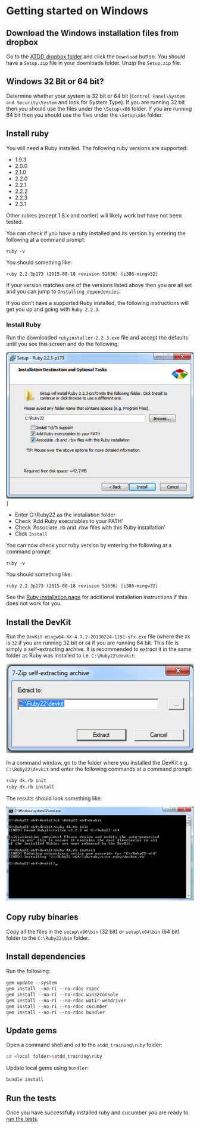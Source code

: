 ﻿# Getting started on Windows
## Download the Windows installation files from dropbox
Go to the [ATDD dropbox folder](http://bit.ly/atdd-setup-zip) and click the `Download` button. You should have a `Setup.zip` file in your downloads folder. Unzip the `Setup.zip` file.

## Windows 32 Bit or 64 bit?
Determine whether your system is 32 bit or 64 bit (`Control Panel\System and Security\System` and look for System Type).
If you are running 32 bit then you should use the files under the `\Setup\x86` folder. If you are running 64 bit then you should use the files under the `\Setup\x64` folder.

## Install ruby
You will need a Ruby installed. The following ruby versions are supported:
  - 1.9.3
  - 2.0.0
  - 2.1.0
  - 2.2.0  
  - 2.2.1
  - 2.2.2
  - 2.2.3
  - 2.3.1

Other rubies (except 1.8.x and earlier) will likely work but have not been tested.

You can check if you have a ruby installed and its version by entering the following at a command prompt:

```
ruby -v
```
You should something like:

```
ruby 2.2.3p173 (2015-08-18 revision 51636) [i386-mingw32]
```

If your version matches one of the versions listed above then you are all set and you can jump to `Installing dependencies`.

If you don't have a supported Ruby installed, the following instructions will get you up and going with `Ruby 2.2.3`.

### Install Ruby
Run the downloaded `rubyinstaller-2.2.3.exe` file and accept the defaults until you see this screen and do the following:

 ![Ruby installation](./images/windows-ruby-setup.png)]

*	Enter C:\Ruby22 as the installation folder
* Check ‘Add Ruby executables to your PATH’
* Check ‘Associate .rb and .rbw files with this Ruby installation’
* Click `Install`


You can now check your ruby version by entering the following at a command prompt:

```
ruby -v
```

You should something like:

```
ruby 2.2.3p173 (2015-08-18 revision 51636) [i386-mingw32]
```

See the [Ruby installation page](https://www.ruby-lang.org/en/documentation/installation/)
for additional installation instructions if this does not work for you.

## Install the DevKit
Run the `DevKit-mingw64-XX-4.7.2-20130224-1151-sfx.exe` file (where the `XX` is `32` if you are running 32 bit or `64` if you are running 64 bit. This file is simply a self-extracting archive. It is recommended to extract it in the same folder as Ruby was installed to i.e. `C:\Ruby22\devkit`:

![Extract DevKit](./images/extract-devkit.png)

In a command window, go to the folder where you installed the DevKit e.g. `C:\Ruby22\devkit` and enter the following commands at a command prompt:

```sh
ruby dk.rb init
ruby dk.rb install
```

The results should look something like:

![Install DevKit](./images/install-devkit.png)

## Copy ruby binaries
Copy all the files in the `setup\x86\bin` (32 bit) or `setup\x64\bin` (64 bit) folder to the `C:\Ruby22\bin` folder.

## Install dependencies
Run the following:
```
gem update --system
gem install --no-ri --no-rdoc rspec
gem install --no-ri --no-rdoc win32console
gem install --no-ri --no-rdoc watir-webdriver
gem install --no-ri --no-rdoc cucumber
gem install --no-ri --no-rdoc bundler
```

## Update gems
Open a command shell and `cd` to the `atdd_training\ruby` folder:
```sh
cd <local folder>\atdd_training\ruby
```

Update local gems using `bundler`:
```sh
bundle install
```

## Run the tests
Once you have successfully installed ruby and cucumber you are ready to [run the tests](./Running-tests.md).
